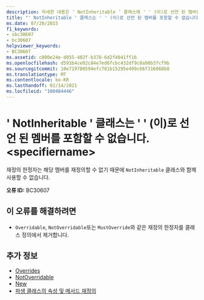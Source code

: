 ```yaml
---
description: 자세한 내용은 ' NotInheritable ' 클래스에 ' ' (이)로 선언 된 멤버를 사용할 수 없습니다. <specifiername>
title: "' NotInheritable ' 클래스는 ' ' (이)로 선언 된 멤버를 포함할 수 없습니다. <specifiername>"
ms.date: 07/20/2015
f1_keywords:
- vbc30607
- bc30607
helpviewer_keywords:
- BC30607
ms.assetid: c800e24e-d055-402f-b378-6d2f4041ff16
ms.openlocfilehash: d591b4ce02c84e7ed6fcbc432df9c8a98b37cf9b
ms.sourcegitcommit: 10e719780594efc781b15295e499c66f316068b8
ms.translationtype: MT
ms.contentlocale: ko-KR
ms.lasthandoff: 02/14/2021
ms.locfileid: "100484446"
---
```

# <a name="notinheritable-classes-cannot-have-members-declared-specifiername"></a>' NotInheritable ' 클래스는 ' ' (이)로 선언 된 멤버를 포함할 수 없습니다. \<specifiername>

재정의 한정자는 해당 멤버를 재정의할 수 없기 때문에 `NotInheritable` 클래스와 함께 사용할 수 없습니다.  
  
 **오류 ID:** BC30607  
  
## <a name="to-correct-this-error"></a>이 오류를 해결하려면  
  
- `Overridable`, `NotOverridable`또는 `MustOverride`와 같은 재정의 한정자를 클래스 정의에서 제거합니다.  
  
## <a name="see-also"></a>추가 정보

- [Overrides](../language-reference/modifiers/overridable.md)
- [NotOverridable](../language-reference/modifiers/notoverridable.md)
- [New](../language-reference/modifiers/mustoverride.md)
- [파생 클래스의 속성 및 메서드 재정의](../programming-guide/language-features/objects-and-classes/inheritance-basics.md#overriding-properties-and-methods-in-derived-classes)
